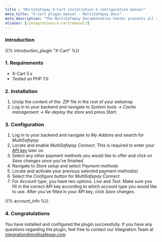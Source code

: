 ```yaml
---
title : "MultiSafepay X-Cart installation & configuration manual"
meta_title: "X-Cart plugin manual - MultiSafepay Docs"
meta_description: "The MultiSafepay Documentation Center presents all relevant information about our Plugins and API. You can also find support pages for payment methods, tools and general questions as well as the contact details of our Support and Integration Teams."
aliases: [/integrations/x-cart/manual/]
---
```


### Introduction

{{% introduction_plugin "X-Cart" %}}

### 1. Requirements
- X-Cart 5.x        
- Tested on PHP 7.0

### 2. Installation
1. Unzip the content of the .ZIP file in the root of your webshop
2. Log in to your backend and navigate to _System tools → Cache management → Re-deploy the store_ and press _Start_.

### 3. Configuration
1. Log in to your backend and navigate to _My Addons_ and search for _MultiSafepay_
2. Locate and enable _MultiSafepay Connect_. This is required to enter your [API key](/faq/general/glossary/#api-key) later on
3. Select any other payment methods you would like to offer and click on _Save changes_ once you've finished
4. Navigate to _Store setup_ and select _Payment methods_
5. Locate and activate your previous selected payment method(s)
6. Select the _Configure_ button for _MultiSafepay Connect_
7. For _Account type_, you have two options. _Live_ and _Test_. Make sure you fill in the correct API key according to which account type you would like to use. After you've filled in your API key, click _Save changes_.  

{{% account_info %}}

### 4. Congratulations
You have installed and configured the plugin successfully. If you have any questions regarding the plugin, feel free to contact our Integration Team at <integration@multisafepay.com>

